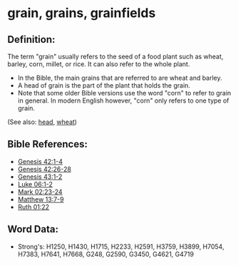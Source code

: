 # grain, grains, grainfields #

## Definition: ##

The term "grain" usually refers to the seed of a food plant such as wheat, barley, corn, millet, or rice. It can also refer to the whole plant.

* In the Bible, the main grains that are referred to are wheat and barley.
* A head of grain is the part of the plant that holds the grain.
* Note that some older Bible versions use the word "corn" to refer to grain in general. In modern English however, "corn" only refers to one type of grain.

(See also: [head](../other/head.md), [wheat](../other/wheat.md))

## Bible References: ##

* [Genesis 42:1-4](rc://en/tn/help/gen/42/01)
* [Genesis 42:26-28](rc://en/tn/help/gen/42/26)
* [Genesis 43:1-2](rc://en/tn/help/gen/43/01)
* [Luke 06:1-2](rc://en/tn/help/luk/06/01)
* [Mark 02:23-24](rc://en/tn/help/mrk/02/23)
* [Matthew 13:7-9](rc://en/tn/help/mat/13/07)
* [Ruth 01:22](rc://en/tn/help/rut/01/22)

## Word Data: ##

* Strong's: H1250, H1430, H1715, H2233, H2591, H3759, H3899, H7054, H7383, H7641, H7668, G248, G2590, G3450, G4621, G4719
